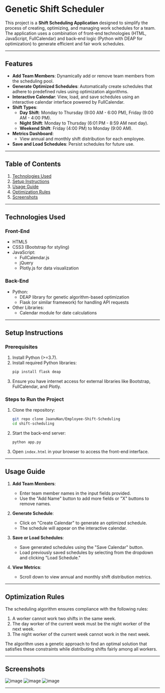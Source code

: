 # Genetic Shift Scheduler

This project is a **Shift Scheduling Application** designed to simplify the process of creating, optimizing, and managing work schedules for a team. The application uses a combination of front-end technologies (HTML, JavaScript, FullCalendar) and back-end logic (Python with DEAP for optimization) to generate efficient and fair work schedules.

---

## Features 

- **Add Team Members**: Dynamically add or remove team members from the scheduling pool.
- **Generate Optimized Schedules**: Automatically create schedules that adhere to predefined rules using optimization algorithms.
- **Interactive Calendar**: View, load, and save schedules using an interactive calendar interface powered by FullCalendar.
- **Shift Types**:
  - **Day Shift**: Monday to Thursday (9:00 AM - 6:00 PM), Friday (9:00 AM - 4:00 PM).
  - **Night Shift**: Monday to Thursday (6:01 PM - 8:59 AM next day).
  - **Weekend Shift**: Friday (4:00 PM) to Monday (9:00 AM).
- **Metrics Dashboard**:
  - View annual and monthly shift distribution for each employee.
- **Save and Load Schedules**: Persist schedules for future use.

---

## Table of Contents

1. [Technologies Used](#technologies-used)
2. [Setup Instructions](#setup-instructions)
3. [Usage Guide](#usage-guide)
4. [Optimization Rules](#optimization-rules)
5. [Screenshots](#screenshots)

---

## Technologies Used 

### Front-End
- HTML5
- CSS3 (Bootstrap for styling)
- JavaScript:
  - FullCalendar.js
  - jQuery
  - Plotly.js for data visualization

### Back-End
- Python:
  - DEAP library for genetic algorithm-based optimization
  - Flask (or similar framework) for handling API requests
- Other Libraries:
  - Calendar module for date calculations

---

## Setup Instructions 

### Prerequisites
1. Install Python (>=3.7).
2. Install required Python libraries:
   ```bash
   pip install flask deap
   ```
3. Ensure you have internet access for external libraries like Bootstrap, FullCalendar, and Plotly.

### Steps to Run the Project
1. Clone the repository:
   ```bash
   git repo clone JaanuNan/Employee-Shift-Scheduling
   cd shift-scheduling
   ```
2. Start the back-end server:
   ```bash
   python app.py
   ```
3. Open `index.html` in your browser to access the front-end interface.

---

## Usage Guide 

1. **Add Team Members**:
   - Enter team member names in the input fields provided.
   - Use the "Add Name" button to add more fields or "X" buttons to remove names.

2. **Generate Schedule**:
   - Click on "Create Calendar" to generate an optimized schedule.
   - The schedule will appear on the interactive calendar.

3. **Save or Load Schedules**:
   - Save generated schedules using the "Save Calendar" button.
   - Load previously saved schedules by selecting from the dropdown and clicking "Load Schedule."

4. **View Metrics**:
   - Scroll down to view annual and monthly shift distribution metrics.

---

## Optimization Rules 

The scheduling algorithm ensures compliance with the following rules:

1. A worker cannot work two shifts in the same week.
2. The day worker of the current week must be the night worker of the next week.
3. The night worker of the current week cannot work in the next week.

The algorithm uses a genetic approach to find an optimal solution that satisfies these constraints while distributing shifts fairly among all workers.

---

## Screenshots 

![image](https://github.com/user-attachments/assets/e3b366f4-c284-4a29-bc63-741babcb316f)
![image](https://github.com/user-attachments/assets/86aeca7b-4aee-4412-9577-81e6f341b603)
![image](https://github.com/user-attachments/assets/1b3f94b7-694f-47f4-bac4-864ae19c9730)






---





